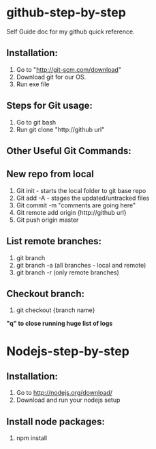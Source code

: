 github-step-by-step
=========================

Self Guide doc for my github quick reference.

Installation:
-------------

1. Go to "http://git-scm.com/download"
2. Download git for our OS.
3. Run exe file

Steps for Git usage:
---------------------------

1. Go to git bash
2. Run git clone "http://github url"

Other Useful Git Commands:
--------------------------
New repo from local
-----------------------
1. Git init - starts the local folder to git base repo
2. Git add -A - stages the updated/untracked files
3. Git commit -m "comments are going here"
4. Git remote add origin {http://github url}
5. Git push origin master

List remote branches:
---------------------
1. git branch 
2. git branch -a (all branches - local and remote)
3. git branch -r (only remote branches)

Checkout branch:
----------------
1. git checkout {branch name}

<b>"q" to close running huge list of logs</b>

Nodejs-step-by-step
===========================

Installation:
------------

1. Go to http://nodejs.org/download/
2. Download and run your nodejs setup

Install node packages:
----------------------

1. npm install <package name>
